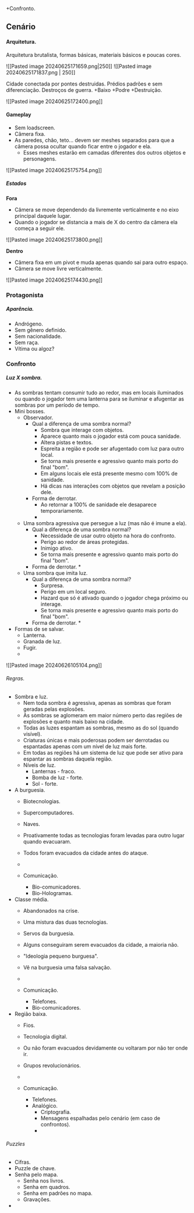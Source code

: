 +Confronto.
## Cenário

#### Arquitetura.
Arquitetura brutalista, formas básicas, materiais básicos e poucas cores.

![[Pasted image 20240625171659.png|250]] 
![[Pasted image 20240625171837.png | 250]]

Cidade conectada por pontes destruidas.
Prédios padrões e sem diferenciação.
Destroços de guerra.
+Baixo +Podre +Destruição.

![[Pasted image 20240625172400.png]]

#### Gameplay
* Sem loadscreen.
* Câmera fixa.
* As paredes, chão, teto... devem ser meshes separados para que a câmera possa ocultar quando ficar entre o jogador e ela.
	* Esses meshes estarão em camadas diferentes dos outros objetos e personagens.

![[Pasted image 20240625175754.png]]

##### Estados

**Fora**
* Câmera se move dependendo da livremente verticalmente e no eixo principal daquele lugar.
* Quando o jogador se distancia a mais de X do centro da câmera ela começa a seguir ele.

![[Pasted image 20240625173800.png]]

**Dentro**
* Câmera fixa em um pivot e muda apenas quando sai para outro espaço.
* Câmera se move livre verticalmente.

![[Pasted image 20240625174430.png]]

### Protagonista

##### Aparência.
* Andrógeno.
* Sem gênero definido.
* Sem nacionalidade.
* Sem raça.
* Vítima ou algoz?


### Confronto

##### Luz X sombra.
* As sombras tentam consumir tudo ao redor, mas em locais iluminados ou quando o jogador tem uma lanterna para se iluminar e afugentar as sombras por um período de tempo.
* Mini bosses.
	* Observador.
		* Qual a diferença de uma sombra normal?
			* Sombra que interage com objetos.
			* Aparece quanto mais o jogador está com pouca sanidade.
			* Altera pistas e textos.
			* Espreita a região e pode ser afugentado com luz para outro local.
			* Se torna mais presente e agressivo quanto mais porto do final "bom".
			* Em alguns locais ele está presente mesmo com 100% de sanidade.
			* Há dicas nas interações com objetos que revelam a posição dele.
		* Forma de derrotar.
			* Ao retornar a 100% de sanidade ele desaparece temporariamente.
			* 
	* Uma sombra agressiva que persegue a luz (mas não é imune a ela).
		* Qual a diferença de uma sombra normal?
			* Necessidade de usar outro objeto na hora do confronto.
			* Perigo ao redor de áreas protegidas.
			* Inimigo ativo.
			* Se torna mais presente e agressivo quanto mais porto do final "bom".
		* Forma de derrotar.
			* 
	* Uma sombra que imita luz.
		* Qual a diferença de uma sombra normal?
			* Surpresa.
			* Perigo em um local seguro.
			* Hazard que só é ativado quando o jogador chega próximo ou interage.
			* Se torna mais presente e agressivo quanto mais porto do final "bom".
		* Forma de derrotar.
			* 
* Formas de se salvar.
	* Lanterna.
	* Granada de luz.
	* Fugir.
	* 

![[Pasted image 20240626105104.png]]

###### Regras.
* Sombra e luz.
	* Nem toda sombra é agressiva, apenas as sombras que foram geradas pelas explosões.
	* As sombras se aglomeram em maior número perto das regiões de explosões e quanto mais baixo na cidade.
	* Todas as luzes espantam as sombras, mesmo as do sol (quando visível).
	* Criaturas únicas e mais poderosas podem ser derrotadas ou espantadas apenas com um nível de luz mais forte.
	* Em todas as regiões há um sistema de luz que pode ser ativo para espantar as sombras daquela região.
	* Níveis de luz.
		* Lanternas - fraco.
		* Bomba de luz - forte.
		* Sol - forte.
* A burguesia.
	* Biotecnologias.
	* Supercomputadores.
	* Naves.
	* Proativamente todas as tecnologias foram levadas para outro lugar quando evacuaram.
	* Todos foram evacuados da cidade antes do ataque.
	* 

	* Comunicação.
		* Bio-comunicadores.
		* Bio-Hologramas.
* Classe média.
	* Abandonados na crise.
	* Uma mistura das duas tecnologias.
	* Servos da burguesia.
	* Alguns conseguiram serem evacuados da cidade, a maioria não.
	* "Ideologia pequeno burguesa".
	* Vê na burguesia uma falsa salvação.
	* 

	* Comunicação.
		* Telefones.
		* Bio-comunicadores.
* Região baixa.
	* Fios.
	* Tecnologia digital.
	* Ou não foram evacuados devidamente ou voltaram por não ter onde ir.
	* Grupos revolucionários.
	* 

	* Comunicação.
		* Telefones.
		* Analógico.
			* Criptografia.
			* Mensagens espalhadas pelo cenário (em caso de confrontos).
			* 
###### Puzzles
* Cifras.
* Puzzle de chave.
* Senha pelo mapa.
	* Senha nos livros.
	* Senha em quadros.
	* Senha em padrões no mapa.
	* Gravações.
* 